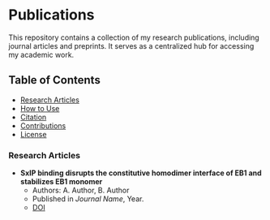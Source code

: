 # Publications
This repository contains a collection of my research publications, including journal articles and preprints. It serves as a centralized hub for accessing my academic work.

## Table of Contents  
- [Research Articles](#research-articles)  
- [How to Use](#how-to-use)  
- [Citation](#citation)  
- [Contributions](#contributions)  
- [License](#license)  

### Research Articles
- **SxIP binding disrupts the constitutive homodimer interface of EB1 and stabilizes EB1 monomer**  
  - Authors: A. Author, B. Author  
  - Published in *Journal Name*, Year.  
  - [DOI](https://doi.org/10.1016/j.bpj.2021.03.004)  
